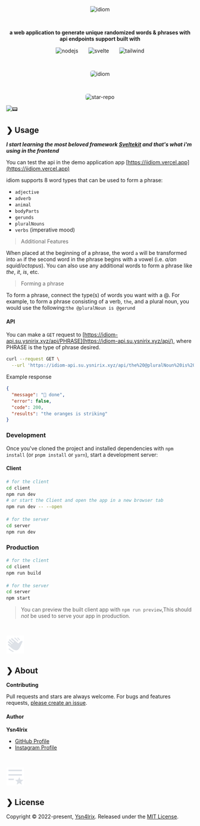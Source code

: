 <p align="center">
 <img width="250px" src="https://res.cloudinary.com/ydevcloud/image/upload/v1664491433/yassi/susj6yvlmhbfwxa6i8uy.svg" align="center" alt="idiom" />
</p>

<br>

<p align="center">
  <b>a web application to generate unique randomized words & phrases with api endpoints support built with
  </b>
  <br>
</p>

<p align="center">
  <img width="100px" src="https://res.cloudinary.com/ydevcloud/image/upload/v1658183164/yassi/mgkhs4y9ydmoyjyozulf.svg" align="center" alt="nodejs" />
  &nbsp; &nbsp; &nbsp;
  <img width="100px" src="https://res.cloudinary.com/ydevcloud/image/upload/v1663804918/yassi/mxrjfvymnux04jhjwlh2.svg" align="center" alt="svelte" />
  &nbsp; &nbsp; &nbsp;
  <img width="200px" src="https://res.cloudinary.com/ydevcloud/image/upload/v1660842725/yassi/dglubft3rg2iuh6fxsaf.svg" align="center" alt="tailwind" />
</p>

<br>

<p align="center">
  <img src="https://res.cloudinary.com/ydevcloud/image/upload/v1664572768/yassi/bxx8jd7ab8mwcm2rdona.png" alt="idiom" width="500" style="border-radius: 5px;">

</p>

<br>

<p align="center">
  <img src="https://res.cloudinary.com/ydevcloud/image/upload/v1657122244/yassi/goafdvoalju7ty1seuqo.gif" alt="star-repo" style="border-radius: 5px;">
  <br>
</p>

![📟](https://res.cloudinary.com/ydevcloud/image/upload/v1656874185/asm9cp84cbuuqmarw9wq.png)

## ❯ Usage

**_I start learning the most beloved framework [Sveltekit](https://kit.svelte.dev) and that's what i'm using in the frontend_**

You can test the api in the demo application app [https://iidiom.vercel.app](https://iidiom.vercel.app)

idiom supports 8 word types that can be used to form a phrase:

- `adjective`
- `adverb`
- `animal`
- `bodyParts`
- `gerunds`
- `pluralNouns`
- `verbs` (imperative mood)

> Additional Features

When placed at the beginning of a phrase, the word `a` will be transformed into `an` if the second word in the phrase begins with a vowel (i.e. _a/an squid/octopus_). You can also use any additional words to form a phrase like _the_, _it_, _is_, etc.

> Forming a phrase

To form a phrase, connect the type(s) of words you want with a @. For example, to form a phrase consisting of a verb, `the`, and a plural noun, you would use the following:`the @pluralNoun is @gerund`

#### API

You can make a `GET` request to [https://idiom-api.su.ysnirix.xyz/api/PHRASE](https://idiom-api.su.ysnirix.xyz/api/), where PHRASE is the type of phrase desired.

```bash
curl --request GET \
  --url 'https://idiom-api.su.ysnirix.xyz/api/the%20@pluralNoun%20is%20@gerund'
```

Example response

```json
{
  "message": "🎉 done",
  "error": false,
  "code": 200,
  "results": "the oranges is striking"
}
```

### Development

Once you've cloned the project and installed dependencies with `npm install` (or `pnpm install` or `yarn`), start a development server:

#### Client

```bash
# for the client
cd client
npm run dev
# or start the Client and open the app in a new browser tab
npm run dev -- --open

# for the server
cd server
npm run dev
```

### Production

```bash
# for the client
cd client
npm run build

# for the server
cd server
npm start
```

> You can preview the built client app with `npm run preview`,This should _not_ be used to serve your app in production.

<br>

![🙌](https://raw.githubusercontent.com/ahmadawais/stuff/master/images/git/connect.png)

## ❯ About

<summary><strong>Contributing</strong></summary>

Pull requests and stars are always welcome. For bugs and features requests, [please create an issue](../../issues/new).

#### Author

**Ysn4Irix**

- [GitHub Profile](https://github.com/Ysn4irix)
- [Instagram Profile](https://instagram.com/ysn.irix)

<br>

![📃](https://raw.githubusercontent.com/ahmadawais/stuff/master/images/git/license.png)

## ❯ License

Copyright © 2022-present, [Ysn4Irix](https://github.com/Ysn4Irix).
Released under the [MIT License](LICENSE).

